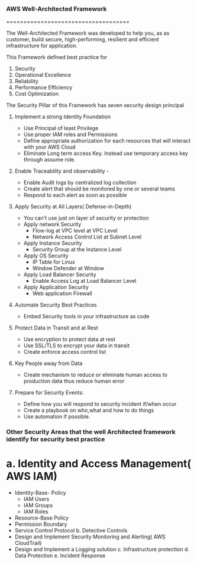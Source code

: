 ### AWS Well-Architected Framework 
====================================

The Well-Architected Framework was developed to help you, as as customer, build secure, high-performing, resilient and efficient infrastructure for application.

This Framework defined best practice for 
1. Security
2. Operational Excellence
3. Reliability
4. Performance Efficiency
5. Cost Optimization

The Security Pillar  of this Framework has seven security design principal

1. Implement a strong Identity Foundation
    - Use Principal of least Privilege
    - Use proper IAM roles and Permissions  
    - Define appropriate authorization for each resources that will interact with your AWS Cloud
    - Eliminate Long term access Key. Instead use temporary access key through assume role.

2. Enable Traceability and observability - 
    - Enable Audit logs by centralized log collection
    - Create alert that should be monitored by one or several teams
    - Respond to each alert as soon as possible

3. Apply Security at All Layers( Defense-in-Depth)
    - You can't use just on layer of security or protection
    - Apply network Security
        - Flow-log  at VPC level at VPC Level
        - Network Access Control List at Subnet Level
    - Apply Instance Security 
        - Security Group at the Instance Level
    - Apply OS Security
        - IP Table for Linux
        - Window Defender at Window 
    - Apply Load Balancer Security
        - Enable Access Log at Load Balancer Level
    - Apply Application Security
        - Web application Firewall
4. Automate Security Best Practices
    - Embed Security tools in your infrastructure as code 

5. Protect Data in Transit and at Rest
    - Use encryption to protect data at rest
    - Use SSL/TLS  to encrypt your data in transit
    - Create enforce access control list

6. Key People away from Data
    - Create mechanism to reduce or eliminate human access to production data thus reduce human error
    
7. Prepare for Security Events:
    - Define how you will respond to security incident if/when occur
    - Create a playbook on who,what and how to do things
    - Use automation if possible.


### Other Security Areas that the well Architected framework identify for security best practice

# a. Identity and Access Management( AWS IAM)
  - Identity-Base- Policy
    - IAM Users
    - IAM Groups
    - IAM Roles
  - Resource-Base Policy
  - Permission Boundary
  - Service Control Protocol
b. Detective Controls
  - Design and Implement Security Monitoring and Alerting( AWS CloudTrail)
  - Design and Implement a Logging solution
c. Infrastructure protection
d. Data Protection
e. Incident Response

